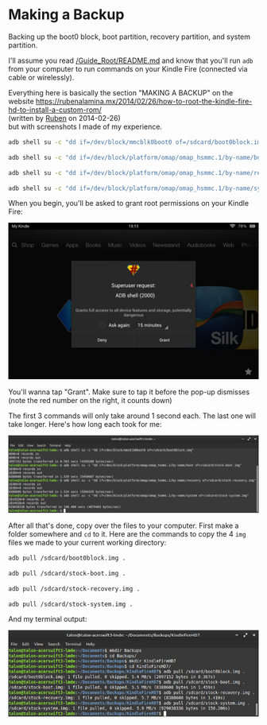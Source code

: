 # Making a Backup
Backing up the boot0 block, boot partition, recovery partition, and system partition.

I'll assume you read [/Guide_Root/README.md](/Guide_Root/README.md) and know that you'll run `adb` from your computer to run commands on your Kindle Fire (connected via cable or wirelessly).

Everything here is basically the section "MAKING A BACKUP" on the website https://rubenalamina.mx/2014/02/26/how-to-root-the-kindle-fire-hd-to-install-a-custom-rom/  
(written by [Ruben](https://rubenalamina.mx/author/ruben/) on 2014-02-26)  
but with screenshots I made of my experience.

```bash
adb shell su -c "dd if=/dev/block/mmcblk0boot0 of=/sdcard/boot0block.img"
```
```bash
adb shell su -c "dd if=/dev/block/platform/omap/omap_hsmmc.1/by-name/boot of=/sdcard/stock-boot.img"
```
```bash
adb shell su -c "dd if=/dev/block/platform/omap/omap_hsmmc.1/by-name/recovery of=/sdcard/stock-recovery.img"
```
```bash
adb shell su -c "dd if=/dev/block/platform/omap/omap_hsmmc.1/by-name/system of=/sdcard/stock-system.img"
```

When you begin, you'll be asked to grant root permissions on your Kindle Fire:

![](Screenshots/Screenshot_2025-05-05-19-15-31.png)

You'll wanna tap "Grant". Make sure to tap it before the pop-up dismisses (note
the red number on the right, it counts down)

The first 3 commands will only take around 1 second each. The last one will take
longer. Here's how long each took for me:

![](Screenshots/Screenshot_20250505_190908.png)

After all that's done, copy over the files to your computer. First make a folder
somewhere and `cd` to it. Here are the commands to copy the 4 `img` files we
made to your current working directory:

```bash
adb pull /sdcard/boot0block.img .
```
```bash
adb pull /sdcard/stock-boot.img .
```
```bash
adb pull /sdcard/stock-recovery.img .
```
```bash
adb pull /sdcard/stock-system.img .
```

And my terminal output:

![](Screenshots/Screenshot_20250505_191320.png)
